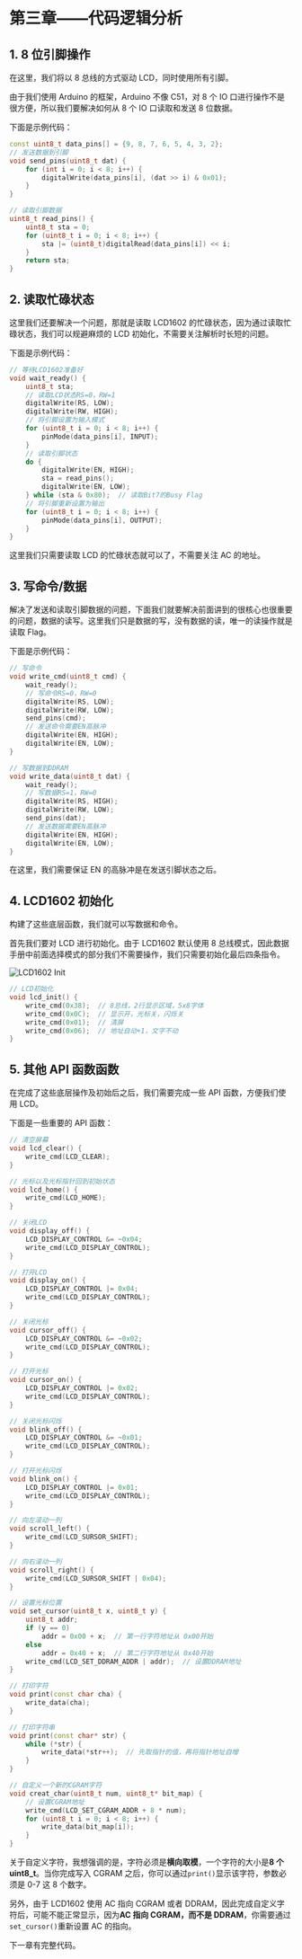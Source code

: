 # 第三章——代码逻辑分析

## 1. 8 位引脚操作

在这里，我们将以 8 总线的方式驱动 LCD，同时使用所有引脚。

由于我们使用 Arduino 的框架，Arduino 不像 C51，对 8 个 IO 口进行操作不是很方便，所以我们要解决如何从 8 个 IO 口读取和发送 8 位数据。

下面是示例代码：

```cpp
const uint8_t data_pins[] = {9, 8, 7, 6, 5, 4, 3, 2};
// 发送数据到引脚
void send_pins(uint8_t dat) {
    for (int i = 0; i < 8; i++) {
        digitalWrite(data_pins[i], (dat >> i) & 0x01);
    }
}

// 读取引脚数据
uint8_t read_pins() {
    uint8_t sta = 0;
    for (uint8_t i = 0; i < 8; i++) {
        sta |= (uint8_t)digitalRead(data_pins[i]) << i;
    }
    return sta;
}
```

## 2. 读取忙碌状态

这里我们还要解决一个问题，那就是读取 LCD1602 的忙碌状态，因为通过读取忙碌状态，我们可以规避麻烦的 LCD 初始化，不需要关注解析时长短的问题。

下面是示例代码：

```cpp
// 等待LCD1602准备好
void wait_ready() {
    uint8_t sta;
    // 读取LCD状态RS=0，RW=1
    digitalWrite(RS, LOW);
    digitalWrite(RW, HIGH);
    // 将引脚设置为输入模式
    for (uint8_t i = 0; i < 8; i++) {
        pinMode(data_pins[i], INPUT);
    }
    // 读取引脚状态
    do {
        digitalWrite(EN, HIGH);
        sta = read_pins();
        digitalWrite(EN, LOW);
    } while (sta & 0x80);  // 读取Bit7的Busy Flag
    // 将引脚重新设置为输出
    for (uint8_t i = 0; i < 8; i++) {
        pinMode(data_pins[i], OUTPUT);
    }
}
```

这里我们只需要读取 LCD 的忙碌状态就可以了，不需要关注 AC 的地址。

## 3. 写命令/数据

解决了发送和读取引脚数据的问题，下面我们就要解决前面讲到的很核心也很重要的问题，数据的读写。这里我们只是数据的写，没有数据的读，唯一的读操作就是读取 Flag。

下面是示例代码：

```cpp
// 写命令
void write_cmd(uint8_t cmd) {
    wait_ready();
    // 写命令RS=0，RW=0
    digitalWrite(RS, LOW);
    digitalWrite(RW, LOW);
    send_pins(cmd);
    // 发送命令需要EN高脉冲
    digitalWrite(EN, HIGH);
    digitalWrite(EN, LOW);
}

// 写数据到DDRAM
void write_data(uint8_t dat) {
    wait_ready();
    // 写数据RS=1，RW=0
    digitalWrite(RS, HIGH);
    digitalWrite(RW, LOW);
    send_pins(dat);
    // 发送数据需要EN高脉冲
    digitalWrite(EN, HIGH);
    digitalWrite(EN, LOW);
}
```

在这里，我们需要保证 EN 的高脉冲是在发送引脚状态之后。

## 4. LCD1602 初始化

构建了这些底层函数，我们就可以写数据和命令。

首先我们要对 LCD 进行初始化。由于 LCD1602 默认使用 8 总线模式，因此数据手册中前面选择模式的部分我们不需要操作，我们只需要初始化最后四条指令。

![LCD1602 Init](Images/2-8.png)

```cpp
// LCD初始化
void lcd_init() {
    write_cmd(0x38);  // 8总线，2行显示区域，5x8字体
    write_cmd(0x0C);  // 显示开，光标关，闪烁关
    write_cmd(0x01);  // 清屏
    write_cmd(0x06);  // 地址自动+1，文字不动
}
```

## 5. 其他 API 函数函数

在完成了这些底层操作及初始后之后，我们需要完成一些 API 函数，方便我们使用 LCD。

下面是一些重要的 API 函数：

```cpp
// 清空屏幕
void lcd_clear() {
    write_cmd(LCD_CLEAR);
}

// 光标以及光标指针回到初始状态
void lcd_home() {
    write_cmd(LCD_HOME);
}

// 关闭LCD
void display_off() {
    LCD_DISPLAY_CONTROL &= ~0x04;
    write_cmd(LCD_DISPLAY_CONTROL);
}

// 打开LCD
void display_on() {
    LCD_DISPLAY_CONTROL |= 0x04;
    write_cmd(LCD_DISPLAY_CONTROL);
}

// 关闭光标
void cursor_off() {
    LCD_DISPLAY_CONTROL &= ~0x02;
    write_cmd(LCD_DISPLAY_CONTROL);
}

// 打开光标
void cursor_on() {
    LCD_DISPLAY_CONTROL |= 0x02;
    write_cmd(LCD_DISPLAY_CONTROL);
}

// 关闭光标闪烁
void blink_off() {
    LCD_DISPLAY_CONTROL &= ~0x01;
    write_cmd(LCD_DISPLAY_CONTROL);
}

// 打开光标闪烁
void blink_on() {
    LCD_DISPLAY_CONTROL |= 0x01;
    write_cmd(LCD_DISPLAY_CONTROL);
}

// 向左滚动一列
void scroll_left() {
    write_cmd(LCD_SURSOR_SHIFT);
}

// 向右滚动一列
void scroll_right() {
    write_cmd(LCD_SURSOR_SHIFT | 0x04);
}

// 设置光标位置
void set_cursor(uint8_t x, uint8_t y) {
    uint8_t addr;
    if (y == 0)
        addr = 0x00 + x;  // 第一行字符地址从 0x00开始
    else
        addr = 0x40 + x;  // 第二行字符地址从 0x40开始
    write_cmd(LCD_SET_DDRAM_ADDR | addr);  // 设置DDRAM地址
}

// 打印字符
void print(const char cha) {
    write_data(cha);
}

// 打印字符串
void print(const char* str) {
    while (*str) {
        write_data(*str++);  // 先取指针的值，再将指针地址自增
    }
}

// 自定义一个新的CGRAM字符
void creat_char(uint8_t num, uint8_t* bit_map) {
    // 设置CGRAM地址
    write_cmd(LCD_SET_CGRAM_ADDR + 8 * num);
    for (uint8_t i = 0; i < 8; i++) {
        write_data(bit_map[i]);
    }
}
```

关于自定义字符，我想强调的是，字符必须是**横向取模**，一个字符的大小是**8 个 uint8_t**。当你完成写入 CGRAM 之后，你可以通过`print()`显示该字符，参数必须是 0-7 这 8 个数字。

另外，由于 LCD1602 使用 AC 指向 CGRAM 或者 DDRAM，因此完成自定义字符后，可能不能正常显示，因为**AC 指向 CGRAM，而不是 DDRAM**，你需要通过`set_cursor()`重新设置 AC 的指向。

下一章有完整代码。
